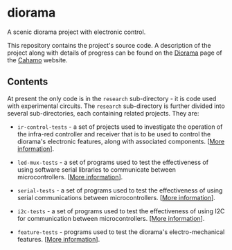 # diorama

A scenic diorama project with electronic control.

This repository contains the project's source code. A description of the project along with details of progress can be found on the [Diorama](https://cahamo.github.io/diorama/) page of the [Cahamo](https://cahamo.github.io/) website.

## Contents

At present the only code is in the `research` sub-directory - it is code used with experimental circuits. The `research` sub-directory is further divided into several sub-directories, each containing related projects. They are:

* `ir-control-tests` - a set of projects used to investigate the operation of the infra-red controller and receiver that is to be used to control the diorama's electronic features, along with associated components. [[More information](./research/ir-control-tests/README.md)].

* `led-mux-tests` - a set of programs used to test the effectiveness of using software serial libraries to communicate between microcontrollers. [[More information](./research/led-mux-tests/README.md)].

* `serial-tests` - a set of programs used to test the effectiveness of using serial communications between microcontrollers. [[More information](/research/serial-tests/README.md)].

* `i2c-tests` - a set of programs used to test the effectiveness of using I2C for communication between microcontrollers. [[More information](/research/i2c-tests/README.md)].

* `feature-tests` - programs used to test the diorama's electro-mechanical features. [[More information](/research/feature-tests/README.md)].
